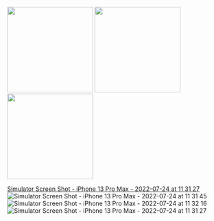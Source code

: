 <p float="left">
  <img src="https://user-images.githubusercontent.com/71196378/180639483-c85f3117-4c18-47cf-b6cd-6e4fbbf82f19.png" width="200" />
  
  <img src="https://user-images.githubusercontent.com/71196378/180639175-b50fcce6-d5ad-41a6-8cc6-a218c3c2a38c.png" width="200" />
  
  <img src="https://user-images.githubusercontent.com/71196378/180639177-796c74ed-a3ef-4a16-aeee-b75f475486fd.png" width="200" />
</p>
  
  

[Simulator Screen Shot - iPhone 13 Pro Max - 2022-07-24 at 11 31 27](https://user-images.githubusercontent.com/71196378/180639174-841e79e6-f25d-4567-8529-2cfff0b00147.png)
![Simulator Screen Shot - iPhone 13 Pro Max - 2022-07-24 at 11 31 45](https://user-images.githubusercontent.com/71196378/180639175-b50fcce6-d5ad-41a6-8cc6-a218c3c2a38c.png)
![Simulator Screen Shot - iPhone 13 Pro Max - 2022-07-24 at 11 32 16](https://user-images.githubusercontent.com/71196378/180639177-796c74ed-a3ef-4a16-aeee-b75f475486fd.png)
![Simulator Screen Shot - iPhone 13 Pro Max - 2022-07-24 at 11 31 27](https://user-images.githubusercontent.com/71196378/180639483-c85f3117-4c18-47cf-b6cd-6e4fbbf82f19.png)
